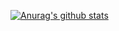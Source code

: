 [![Anurag's github stats](https://github-readme-stats.vercel.app/api?username=littleee&count_private=true&&show_icons=true&theme=cobalt)](https://github.com/anuraghazra/github-readme-stats)
